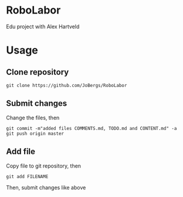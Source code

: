 # RoboLabor
Edu project with Alex Hartveld

Usage
==========

Clone repository
------------------------

    git clone https://github.com/JoBergs/RoboLabor


Submit changes
-------------------------------
Change the files, then

    git commit -m"added files COMMENTS.md, TODO.md and CONTENT.md" -a
    git push origin master

Add file
---------------------
Copy file to git repository, then

    git add FILENAME

Then, submit changes like above